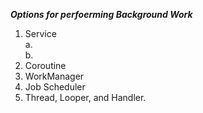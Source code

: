 ***Options for perfoerming Background Work*** 

1. Service </br>
a. <br>
b. <br>
3. Coroutine
4. WorkManager
5. Job Scheduler
6. Thread, Looper, and Handler.

